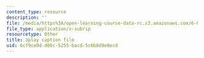 ```yaml
---
content_type: resource
description: ''
file: /media/https%3A/open-learning-course-data-rc.s3.amazonaws.com/6-0001-introduction-to-computer-science-and-programming-in-python-fall-2016/6cf9ce0dd66c5255bacd5c6b8d9e8ecd_jjbWNcIjmzc.vtt
file_type: application/x-subrip
resourcetype: Other
title: 3play caption file
uid: 6cf9ce0d-d66c-5255-bacd-5c6b8d9e8ecd
---
```


